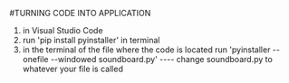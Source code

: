 #TURNING CODE INTO APPLICATION
1. in Visual Studio Code
2. run 'pip install pyinstaller' in terminal
3. in the terminal of the file where the code is located run 'pyinstaller --onefile --windowed soundboard.py' ---- change soundboard.py to whatever your file is called

